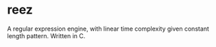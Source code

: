 # reez

A regular expression engine, with linear time complexity given constant length pattern. Written in C.

